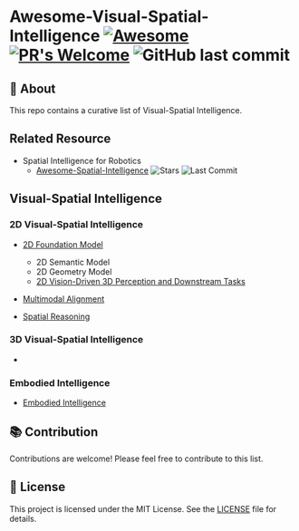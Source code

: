 # Awesome-Visual-Spatial-Intelligence [![Awesome](https://cdn.rawgit.com/sindresorhus/awesome/d7305f38d29fed78fa85652e3a63e154dd8e8829/media/badge.svg)](https://github.com/sindresorhus/awesome) [![PR's Welcome](https://img.shields.io/badge/PRs-welcome-brightgreen.svg?style=flat)](http://makeapullrequest.com) ![GitHub last commit](https://img.shields.io/github/last-commit/bobochow/Awesome-Visual-Spatial-Intelligence)

## 📖 About

This repo contains a curative list of Visual-Spatial Intelligence.

## Related Resource
- Spatial Intelligence for Robotics
    - [Awesome-Spatial-Intelligence](https://github.com/lif314/Awesome-Spatial-Intelligence) ![Stars](https://img.shields.io/github/stars/lif314/Awesome-Spatial-Intelligence?style=social) ![Last Commit](https://img.shields.io/github/last-commit/lif314/Awesome-Spatial-Intelligence)

## Visual-Spatial Intelligence

### 2D Visual-Spatial Intelligence

- [2D Foundation Model](./topics/2D_Foundation_Model.md)
    - 2D Semantic Model
    - 2D Geometry Model
    - [2D Vision-Driven 3D Perception and Downstream Tasks](./topics/2D_Downstream_Tasks.md)

- [Multimodal Alignment](./topics/Multimodal_Alignment.md)

- [Spatial Reasoning](./topics/Spatial_Reasoning.md)

### 3D Visual-Spatial Intelligence

- 

### Embodied Intelligence

- [Embodied Intelligence](./topics/Embodied_Intelligence.md)

## 📚 Contribution

Contributions are welcome! Please feel free to contribute to this list.

## 📝 License

This project is licensed under the MIT License. See the [LICENSE](LICENSE) file for details.


